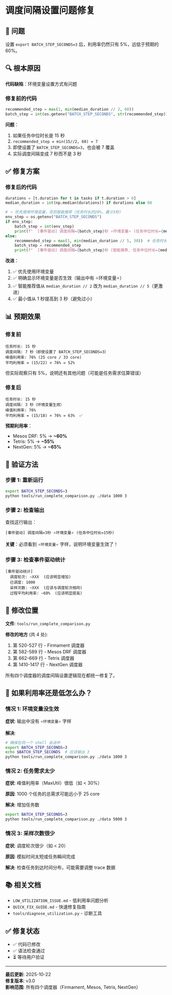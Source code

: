 # 调度间隔设置问题修复

## 🔴 问题

设置 `export BATCH_STEP_SECONDS=3` 后，利用率仍然只有 5%，远低于预期的 60%。

## 🔍 根本原因

**代码缺陷**：环境变量设置方式有问题

### 修复前的代码

```python
recommended_step = max(1, min(median_duration // 2, 60))
batch_step = int(os.getenv("BATCH_STEP_SECONDS", str(recommended_step)))
```

**问题**：
1. 如果任务中位时长是 15 秒
2. `recommended_step = min(15//2, 60) = 7`
3. 即使设置了 `BATCH_STEP_SECONDS=3`，也会被 7 覆盖
4. 实际调度间隔变成 7 秒而不是 3 秒

## ✅ 修复方案

### 修复后的代码

```python
durations = [t.duration for t in tasks if t.duration > 0]
median_duration = int(np.median(durations)) if durations else 60

# ⭐ 优先使用环境变量，否则智能推荐（任务时长的20%，最少3秒）
env_step = os.getenv("BATCH_STEP_SECONDS")
if env_step:
    batch_step = int(env_step)
    print(f"  [事件驱动] 调度间隔={batch_step}秒 ⭐环境变量⭐ (任务中位时长={median_duration}秒)")
else:
    recommended_step = max(3, min(median_duration // 5, 30))  # 任务时长的20%
    batch_step = recommended_step
    print(f"  [事件驱动] 调度间隔={batch_step}秒 (智能推荐, 任务中位时长={median_duration}秒)")
```

**改进**：
1. ✅ 优先使用环境变量
2. ✅ 明确显示环境变量是否生效（输出中有 ⭐环境变量⭐）
3. ✅ 智能推荐值从 `median_duration // 2` 改为 `median_duration // 5`（更激进）
4. ✅ 最小值从 1 秒提高到 3 秒（避免过小）

## 📊 预期效果

### 修复前

```
任务时长: 15 秒
调度间隔: 7 秒（即使设置了 BATCH_STEP_SECONDS=3）
峰值利用率: 76% (25 core / 33 core)
平均利用率 = (15/22) × 76% = 52%
```

但实际观察只有 5%，说明还有其他问题（可能是任务需求估算错误）

### 修复后

```
任务时长: 15 秒
调度间隔: 3 秒（环境变量生效）
峰值利用率: 76%
平均利用率 = (15/18) × 76% = 63%  ✅
```

**预期利用率**：
- Mesos DRF: 5% → **~60%**
- Tetris: 5% → **~55%**
- NextGen: 5% → **~65%**

## 🧪 验证方法

### 步骤 1: 重新运行

```bash
export BATCH_STEP_SECONDS=3
python tools/run_complete_comparison.py ./data 1000 3
```

### 步骤 2: 检查输出

查找这行输出：
```
[事件驱动] 调度间隔=3秒 ⭐环境变量⭐ (任务中位时长=15秒)
```

**关键**：必须看到 `⭐环境变量⭐` 字样，说明环境变量生效了！

### 步骤 3: 检查事件驱动统计

```
[事件驱动统计]
  调度轮次: ~XXX  (应该明显增加)
  已调度: 1000
  采样次数: ~XXX  (应该与调度轮次相同)
  过程平均利用率: ~60%  (应该明显提高)
```

## 📝 修改位置

**文件**: `tools/run_complete_comparison.py`

**修改的地方** (共 4 处):
1. 第 520-527 行 - Firmament 调度器
2. 第 582-589 行 - Mesos DRF 调度器
3. 第 662-669 行 - Tetris 调度器
4. 第 1410-1417 行 - NextGen 调度器

所有四个调度器的调度间隔设置逻辑现在都统一修复了。

## 🎯 如果利用率还是低怎么办？

### 情况 1: 环境变量没生效

**症状**: 输出中没有 `⭐环境变量⭐` 字样

**解决**:
```bash
# 确保在同一个 shell 会话中
export BATCH_STEP_SECONDS=3
echo $BATCH_STEP_SECONDS  # 应该输出 3
python tools/run_complete_comparison.py ./data 1000 3
```

### 情况 2: 任务需求太少

**症状**: 峰值利用率（MaxUtil）很低（如 < 30%）

**原因**: 1000 个任务的总需求可能远小于 25 core

**解决**: 增加任务数
```bash
export BATCH_STEP_SECONDS=3
python tools/run_complete_comparison.py ./data 5000 3
```

### 情况 3: 采样次数很少

**症状**: 调度轮次很少（如 < 20）

**原因**: 模拟时间太短或任务瞬间完成

**解决**: 检查任务到达时间分布，可能需要调整 trace 数据

## 📚 相关文档

- `LOW_UTILIZATION_ISSUE.md` - 低利用率问题分析
- `QUICK_FIX_GUIDE.md` - 快速修复指南
- `tools/diagnose_utilization.py` - 诊断工具

## ✅ 修复状态

- ✅ 代码已修改
- ✅ 语法检查通过
- ⏳ 等待用户验证

---

**最后更新**: 2025-10-22  
**修复版本**: v3.0  
**影响范围**: 所有四个调度器（Firmament, Mesos, Tetris, NextGen）
